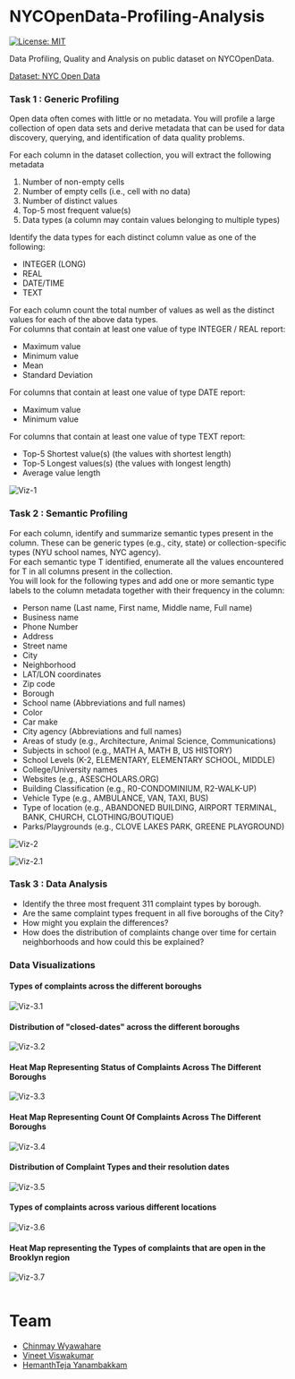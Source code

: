 # NYCOpenData-Profiling-Analysis

[![License: MIT](https://img.shields.io/badge/License-MIT-green.svg)](https://opensource.org/licenses/MIT)

Data Profiling, Quality and Analysis on public dataset on NYCOpenData.

[Dataset: NYC Open Data](https://opendata.cityofnewyork.us/)

### Task 1 : Generic Profiling

Open data often comes with little or no metadata. You will profile a large collection of open data sets and derive metadata that can be used for data discovery, querying, and identification of data quality problems.<br>

For each column in the dataset collection, you will extract the following metadata
1. Number of non-empty cells
2. Number of empty cells (i.e., cell with no data)
3. Number of distinct values
4. Top-5 most frequent value(s)
5. Data types (a column may contain values belonging to multiple types)

Identify the data types for each distinct column value as one of the following:<br>
* INTEGER (LONG)<br>
* REAL<br>
* DATE/TIME<br>
* TEXT<br>

For each column count the total number of values as well as the distinct values for each of the above data types.<br>
For columns that contain at least one value of type INTEGER / REAL report:<br>
* Maximum value<br>
* Minimum value<br>
* Mean<br>
* Standard Deviation<br>

For columns that contain at least one value of type DATE report:<br>
* Maximum value<br>
* Minimum value<br>

For columns that contain at least one value of type TEXT report:<br>
* Top-5 Shortest value(s) (the values with shortest length)<br>
* Top-5 Longest values(s) (the values with longest length)<br>
* Average value length

![Viz-1](https://github.com/gandalf1819/NYCOpenData-Profiling-Analysis/blob/master/Visualizations/task1-viz.png)

### Task 2 : Semantic Profiling

For each column, identify and summarize semantic types present in the column. These can be generic types (e.g., city, state) or collection-specific types (NYU school names, NYC agency). <br>
For each semantic type T identified, enumerate all the values encountered for T in all columns present in the collection.<br>
You will look for the following types and add one or more semantic type labels to the column metadata together with their frequency in the column:<br>

* Person name (Last name, First name, Middle name, Full name)
* Business name
* Phone Number
* Address
* Street name
* City
* Neighborhood
* LAT/LON coordinates
* Zip code
* Borough
* School name (Abbreviations and full names)
* Color
* Car make
* City agency (Abbreviations and full names)
* Areas of study (e.g., Architecture, Animal Science, Communications)
* Subjects in school (e.g., MATH A, MATH B, US HISTORY)
* School Levels (K-2, ELEMENTARY, ELEMENTARY SCHOOL, MIDDLE)
* College/University names
* Websites (e.g., ASESCHOLARS.ORG)
* Building Classification (e.g., R0-CONDOMINIUM, R2-WALK-UP)
* Vehicle Type (e.g., AMBULANCE, VAN, TAXI, BUS)
* Type of location (e.g., ABANDONED BUILDING, AIRPORT TERMINAL, BANK,
CHURCH, CLOTHING/BOUTIQUE)
* Parks/Playgrounds (e.g., CLOVE LAKES PARK, GREENE PLAYGROUND)


![Viz-2](https://github.com/gandalf1819/NYCOpenData-Profiling-Analysis/blob/master/Visualizations/task2-viz.png)


![Viz-2.1](https://github.com/gandalf1819/NYCOpenData-Profiling-Analysis/blob/master/Visualizations/task2-viz2.png)

### Task 3 : Data Analysis

* Identify the three most frequent 311 complaint types by borough. 
* Are the same complaint types frequent in all five boroughs of the City? 
* How might you explain the differences? 
* How does the distribution of complaints change over time for certain neighborhoods and how could this be explained?
### Data Visualizations
#### Types of complaints across the different boroughs
![Viz-3.1](https://github.com/gandalf1819/NYCOpenData-Profiling-Analysis/blob/master/Visualizations/Task-3-1.png)
#### Distribution of "closed-dates" across the different boroughs
![Viz-3.2](https://github.com/gandalf1819/NYCOpenData-Profiling-Analysis/blob/master/Visualizations/Task-3-2.png)
#### Heat Map Representing Status of Complaints Across The Different Boroughs
![Viz-3.3](https://github.com/gandalf1819/NYCOpenData-Profiling-Analysis/blob/master/Visualizations/Task-3-3.png)
#### Heat Map Representing Count Of Complaints Across The Different Boroughs
![Viz-3.4](https://github.com/gandalf1819/NYCOpenData-Profiling-Analysis/blob/master/Visualizations/Task-3-4.png)
#### Distribution of Complaint Types and their resolution dates
![Viz-3.5](https://github.com/gandalf1819/NYCOpenData-Profiling-Analysis/blob/master/Visualizations/Task-3-5.png)
#### Types of complaints across various different locations
![Viz-3.6](https://github.com/gandalf1819/NYCOpenData-Profiling-Analysis/blob/master/Visualizations/Task-3-6.png)
#### Heat Map representing the Types of complaints that are open in the Brooklyn region
![Viz-3.7](https://github.com/gandalf1819/NYCOpenData-Profiling-Analysis/blob/master/Visualizations/Task-3-7.png)

<a href="https://github.com/gandalf1819/NYCOpenData-Profiling-Analysis/blob/master/Task-3-Data-Analysis.pdf" class="image fit"><img src="images/marr_pic.jpg" alt=""></a>	

# Team 

* [Chinmay Wyawahare](https://github.com/gandalf1819)
* [Vineet Viswakumar](https://github.com/vineet247)
* [HemanthTeja Yanambakkam](https://github.com/HemanthTejaY)
